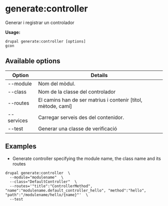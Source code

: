 # generate:controller
Generar i registrar un controlador

**Usage:**
```
drupal generate:controller [options]
gcon
```

## Available options
Option | Details
-------|-------------
--module | Nom del mòdul.
--class | Nom de la classe del controlador
--routes | El camins han de ser matrius i contenir [títol, mètode, camí]
--services | Carregar serveis des del contenidor.
--test | Generar una classe de verificació

## Examples
* Generate controller specifying the module name, the class name and its routes
```
drupal generate:controller  \
  --module="modulename"  \
  --class="DefaultController"  \
  --routes='"title":"ControllerMethod", "name":"modulename.default_controller_hello", "method":"hello", "path":"/modulename/hello/{name}"'  \
  --test
```
